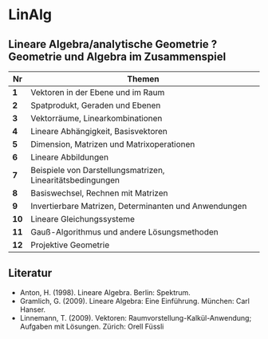 LinAlg
======

## Lineare Algebra/analytische Geometrie ? Geometrie und Algebra im Zusammenspiel


Nr | Themen
--- | ---
**1** |	Vektoren in der Ebene und im Raum	
**2**	| Spatprodukt, Geraden und Ebenen	
**3** | Vektorräume, Linearkombinationen
**4** |	Lineare Abhängigkeit, Basisvektoren
**5** |	Dimension, Matrizen und Matrixoperationen
**6** | Lineare Abbildungen
**7** |	 Beispiele von Darstellungsmatrizen, Linearitätsbedingungen	
**8** |	 Basiswechsel, Rechnen mit Matrizen
**9** |	 Invertierbare Matrizen, Determinanten und Anwendungen	
**10** |	 Lineare Gleichungssysteme
**11** |	 Gauß-Algorithmus und andere Lösungsmethoden	
**12** | Projektive Geometrie






## Literatur

- Anton, H. (1998). Lineare Algebra. Berlin: Spektrum.
- Gramlich, G. (2009). Lineare Algebra: Eine Einführung. München: Carl Hanser.
- Linnemann, T. (2009). Vektoren: Raumvorstellung-Kalkül-Anwendung; Aufgaben mit Lösungen. Zürich: Orell Füssli
